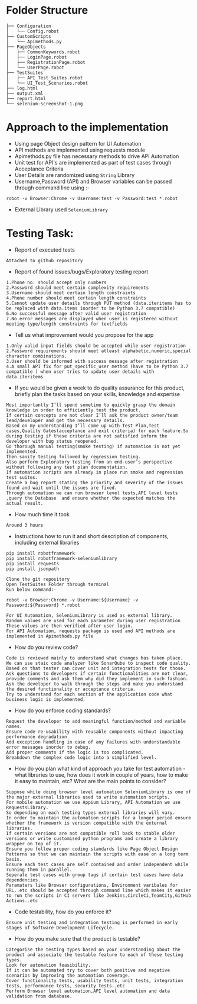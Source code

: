 # Folder Structure

```
├── Configuration
│   └── Config.robot
├── CustomScripts
│   └── Apimethods.py
├── PageObjects
│   ├── CommonKeywords.robot
│   ├── LoginPage.robot
│   ├── RegistrationPage.robot
│   └── UserPage.robot
├── TestSuites
│   ├── API_Test_Suites.robot
│   └── UI_Test_Scenarios.robot
├── log.html
├── output.xml
├── report.html
└── selenium-screenshot-1.png
```

# Approach to the implementation 

* Using page Object design pattern for UI Automation
* API methods are implemented using requests module 
* Apimethods.py file has necessary methods to drive API Automation
* Unit test for API's are implemented as part of test cases through Acceptance Criteria
* User Details are randomized using `String` Library 
* Username,Password (API) and Browser variables can be passed through command line using :-
```cd TestSuites
robot -v Browser:Chrome -v Username:test -v Password:test *.robot 
```
* External Library used `SeleniumLibrary`  



# Testing Task: 

* Report of executed tests 
 ``` 
 Attached to github repository
  ``` 
  
* Report of found issues/bugs/Exploratory testing report
``` 
1.Phone no. should accept only numbers
2.Password should meet certain complexity requirements
3.Username should meet certain length constraints
4.Phone number should meet certain length constraints
5.Cannot update user details through PUT method (data.iteritems has to be replaced with data.items inorder to be Python 3.7 compatible)
6.No successful message after valid user registration
7.No error messages are displayed when user is registered without meeting type/length constraints for textfields

``` 
* Tell us what improvement would you propose for the app 
```
1.Only valid input fields should be accepted while user registration
2.Password requirements should meet atleast alphabetic,numeric,special character combinations.
3.User should be informed with success message after registration
4.A small API fix for put_specific_user method (have to be Python 3.7 compatible ) when user tries to update user details with data.iteritems
``` 

* If you would be given a week to do quality assurance for this product, briefly plan the tasks based on your skills, knowledge and expertise 

 ``` 
 Most importantly I’ll spend sometime to quickly grasp the domain knowledge in order to efficiently test the product.
 If certain concepts are not clear I’ll ask the product owner/team lead/developer and get the necessary details.
 Based on my understanding I’ll come up with Test Plan,Test cases,Quality Gates(acceptance and exit criteria) for each feature.So during testing if these criteria are not satisfied inform the developer with bug status reopened.
 Go thorough manual testing(smoke testing) if automation is not yet implemented.
 Then sanity testing followed by regression testing.
 Also perform Exploratory testing from an end-user’s perspective without following any test plan documentation.
If automation scripts are already in place run smoke and regression test suites.
Create a bug report stating the priority and severity of the issues found and wait until the issues are fixed.
Through automation we can run browser level tests,API level tests ,query the Database  and ensure whether the expected matches the actual result.
```
* How much time it took

```
Around 3 hours
```

* Instructions how to run it and short description of components, including external libraries 

```
pip install robotframework
pip install robotframework-seleniumlibrary
pip install requests
pip install jsonpath

Clone the git repository 
Open TestSuites Folder through terminal 
Run below command:-

robot -v Browser:Chrome -v Username:${Username} -v Password:${Password} *.robot  

For UI Automation, SeleniumLibrary is used as external library.
Random values are used for each parameter during user registration
These values are then verified after user login.
For API Automation, requests package is used and API methods are implemented in Apimethods.py file
```

* How do you review code? 

```
Code is reviewed mainly to understand what changes has taken place.
We can use staic code analyzer like SonarQube to inspect code quality.
Based on that tester can cover unit and integration tests for those.
Ask questions to developers if certain functionalities are not clear, provide comments and ask them why did they implement in such fashion.
Ask the developer to walk through the steps and make you understand the desired functionality or acceptance criteria.
Try to understand for each section of the application code what business logic is implemented.
```

* How do you enforce coding standards? 

```
Request the developer to add meaningful function/method and variable names.
Ensure code re-usability with reusable components without impacting performance degradation
Add exception handling in case of any failures with understandable error messages inorder to debug.
Add proper comments if the logic is too complicated.
Breakdown the complex code logic into a simplified level.
```

* How do you plan what kind of approach you take for test automation - what libraries to use, how does it work in couple of years, how to make it easy to maintain, etc? What are the main points to consider? 

```
Suppose while doing browser level automation SeleniumLibrary is one of the major external libraries used to write automation scripts.
For mobile automation we use Appium Library, API Automation we use RequestsLibrary.
So depending on each testing types external libraries will vary. 
In order to maintain the automation scripts for a longer period ensure whether the framework is version compatible with the external libraries.
If certain versions are not compatible roll back to stable older versions or write customised python programs and create a library wrapper on top of it.
Ensure you follow proper coding standards like Page Object Design Patterns so that we can maintain the scripts with ease on a long term basis.
Ensure each test cases are self contained and order independent while running them in parallel.
Seperate test cases with group tags if certain test cases have data dependencies.
Paramaters like Browser configurations, Environment varibales for URL..etc should be accepted through command line which makes it easier to run the scripts in CI servers like Jenkins,CircleCi,TeamCity,GitHub Actions..etc
```

* Code testability, how do you enforce it? 

```
Ensure unit testing and integration testing is performed in early stages of Software Development Lifecycle.
```

* How do you make sure that the product is testable? 

```
Categorise the testing types based on your understanding about the product and associate the testable feature to each of these testing types.
Look for automation feasibility.
If it can be automated try to cover both positive and negative scenarios by improving the automation coverage.
Cover functionality tests, usability tests, unit tests, integration tests, performance tests, security tests..etc
Perform Browser level automation,API level automation and data validation from database.
```

